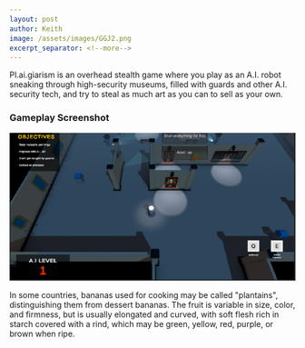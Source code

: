 ```yaml
---
layout: post
author: Keith
image: /assets/images/GGJ2.png
excerpt_separator: <!--more-->
---
```


Pl.ai.giarism is an overhead stealth game where you play as an A.I. robot sneaking through high-security museums, filled with guards and other A.I. security tech, and try to steal as much art as you can to sell as your own.
<!--more-->
### Gameplay Screenshot
<img src="/assets/images/GGJ1.png">

In some countries, bananas used for cooking may be called "plantains",
distinguishing them from dessert bananas. The fruit is variable in size,
color, and firmness, but is usually elongated and curved, with soft
flesh rich in starch covered with a rind, which may be green, yellow,
red, purple, or brown when ripe.


